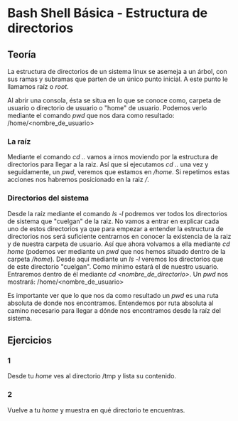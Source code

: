 # Bash Shell Básica - Estructura de directorios

## Teoría
La estructura de directorios de un sistema linux se asemeja a un árbol, con sus ramas y subramas que parten de un único punto inicial.
A este punto le llamamos raíz o *root*.

Al abrir una consola, ésta se situa en lo que se conoce como, carpeta de usuario o directorio de usuario o "home" de usuario.
Podemos verlo mediante el comando *pwd* que nos dara como resultado: /home/<nombre_de_usuario>

### La raíz
Mediante el comando *cd ..* vamos a irnos moviendo por la estructura de directorios para llegar a la raiz. Así que si ejecutamos *cd ..* una vez
y seguidamente, un *pwd*, veremos que estamos en */home*. Si repetimos estas acciones nos habremos posicionado en la raiz */*.

### Directorios del sistema
Desde la raíz mediante el comando *ls -l* podremos ver todos los directorios de sistema que "cuelgan" de la raiz. No vamos a entrar en explicar
cada uno de estos directorios ya que para empezar a entender la estructura de directorios nos será suficiente centrarnos en conocer la existencia de
la raiz y de nuestra carpeta de usuario. Así que ahora volvamos a ella mediante *cd home* (podemos ver mediante un *pwd* que nos hemos situado dentro de
la carpeta */home*). Desde aquí mediante un *ls -l* veremos los directorios que de este directorio "cuelgan". Como mínimo estará el de nuestro usuario.
Entraremos dentro de él mediante *cd <nombre_de_directorio>*. Un *pwd* nos mostrará: /home/<nombre_de_usuario>

Es importante ver que lo que nos da como resultado un *pwd* es una ruta absoluta de donde nos encontramos. Entendemos por ruta absoluta al camino
necesario para llegar a dónde nos encontramos desde la raíz del sistema.

## Ejercicios
### 1
Desde tu *home* ves al directorio /tmp y lista su contenido.

### 2
Vuelve a tu *home* y muestra en qué directorio te encuentras.

